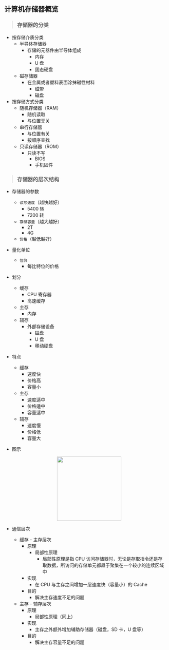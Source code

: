 ## 计算机存储器概览

>### 存储器的分类
* 按存储介质分类
    * 半导体存储器
        * 存储的元器件由半导体组成
            * 内存
            * U 盘
            * 固态硬盘
    * 磁存储器
        * 在金属或者塑料表面涂抹磁性材料
            * 磁带
            * 磁盘
* 按存储方式分类
    * 随机存储器（RAM）
        * 随机读取
        * 与位置无关
    * 串行存储器
        * 与位置有关
        * 按顺序查找
    * 只读存储器（ROM）
        * 只读不写
            * BIOS
            * 手机固件

>### 存储器的层次结构
* 存储器的参数
    * `读写速度`（越快越好）
        * 5400 转
        * 7200 转
    * `存储容量`（越大越好）
        * 2T
        * 4G
    * `价格`（越低越好）
* 量化单位
    * `位价`
        * 每比特位的价格
* 划分
    * 缓存
        * CPU 寄存器
        * 高速缓存
    * 主存
        * 内存
    * 辅存
        * 外部存储设备
            * 磁盘
            * U 盘
            * 移动硬盘
* 特点
    * 缓存
        * 速度快
        * 价格高
        * 容量小
    * 主存
        * 速度适中
        * 价格适中
        * 容量适中
    * 辅存
        * 速度慢
        * 价格低
        * 容量大
* 图示

    <div align="center">
        <img src="../../../images/2/structure.jpg" height="200" />
    </div>

* 通信层次
    * 缓存 - 主存层次
        * 原理
            * 局部性原理
                * 局部性原理是指 CPU 访问存储器时，无论是存取指令还是存取数据，所访问的存储单元都趋于聚集在一个较小的连续区域中
        * 实现
            * 在 CPU 与主存之间增加一层速度快（容量小）的 Cache
        * 目的
            * 解决主存速度不足的问题
    * 主存 - 辅存层次
        * 原理
            * 局部性原理（同上）
        * 实现
            * 主存之外额外增加辅助存储器（磁盘，SD 卡，U 盘等）
        * 目的
            * 解决主存容量不足的问题
